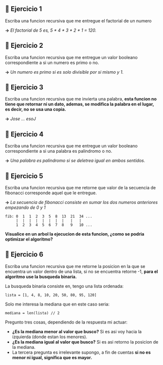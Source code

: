 
## 🥑 **Ejercicio 1**

Escriba una funcion recursiva que me entregue el factorial de un numero

**->** _El factorial de 5 es, 5 * 4 * 3 * 2 * 1 = 120._

## 🥑 **Ejercicio 2**

Escriba una funcion recursiva que me entregue un valor booleano correspondiente a si un numero es primo o no.

**->** _Un numero es primo si es solo divisible por si mismo y 1._

## 🥑 **Ejercicio 3**

Escriba una funcion recursiva que me invierta una palabra, **esta funcion no tiene que retornar ni un dato, ademas, se modifica la palabra en el lugar, es decir, no se usa una copia.**

**->** _Jose ... esoJ_

## 🥑 **Ejercicio 4**

Escriba una funcion recursiva que me entregue un valor booleano correspondiente a si una palabra es palindromo o no. 

**->** _Una palabra es palindromo si se deletrea igual en ambos sentidos._

## 🥑 **Ejercicio 5**

Escriba una funcion recursiva que me retorne que valor de la secuencia de fibonacci corresponde aquel que le entregue.

**->** _La secuencia de fibonacci consiste en sumar los dos numeros anteriores empezando de 0 y 1_ 

```
fib: 0  1  1  2  3  5  8  13  21  34 ...
     |  |  |  |  |  |  |  |   |   |
     1  2  3  4  5  6  7  8   9   10 ...
```

**Visualice en un arbol la ejecucion de esta funcion, ¿como se podria optimizar el algoritmo?**
          
## 🥑 **Ejercicio 6**

Escriba una funcion recursiva que me retorne la posicion en la que se encuentra un valor dentro de una lista, si no se encuentra retorne -1, **para el algoritmo use la busqueda binaria.**

La busqueda binaria consiste en, tengo una lista ordenada:

```
lista = [1, 4, 8, 10, 20, 50, 80, 95, 120]
```

Solo me interesa la mediana que en este caso seria:

```
mediana = len(lista) // 2
```

Pregunto tres cosas, dependiendo de la respuesta mi actuar:
* **¿Es la mediana menor al valor que busco?** Si es asi voy hacia la izquierda (donde estan los menores).
* **¿Es la mediana igual al valor que busco?** Si es asi retorno la posicion de la mediana.  
* La tercera pregunta es irrelevante supongo, a fin de cuentas **si no es menor ni igual, significa que es mayor.**
